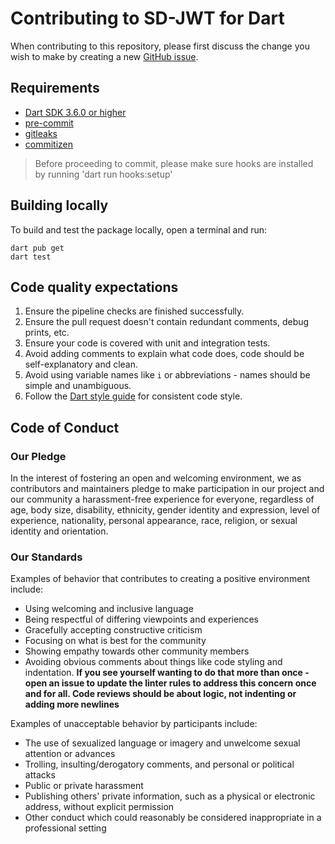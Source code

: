 # Contributing to SD-JWT for Dart

When contributing to this repository, please first discuss the change you wish to make by creating a new [GitHub issue](https://github.com/affinidi/affinidi-selective_disclosure_jwt-dart/issues/new).

## Requirements

- [Dart SDK 3.6.0 or higher](https://dart.dev/get-dart)
- [pre-commit](https://pre-commit.com/#install)
- [gitleaks](https://github.com/gitleaks/gitleaks)
- [commitizen](https://github.com/commitizen-tools/commitizen)

> Before proceeding to commit, please make sure hooks are installed by running 'dart run hooks:setup'

## Building locally

To build and test the package locally, open a terminal and run:

```
dart pub get
dart test
```

## Code quality expectations

1. Ensure the pipeline checks are finished successfully.
2. Ensure the pull request doesn't contain redundant comments, debug prints, etc.
3. Ensure your code is covered with unit and integration tests.
4. Avoid adding comments to explain what code does, code should be self-explanatory and clean.
5. Avoid using variable names like `i` or abbreviations - names should be simple and unambiguous.
6. Follow the [Dart style guide](https://dart.dev/guides/language/effective-dart/style) for consistent code style.

## Code of Conduct

### Our Pledge

In the interest of fostering an open and welcoming environment, we as
contributors and maintainers pledge to make participation in our project and
our community a harassment-free experience for everyone, regardless of age, body
size, disability, ethnicity, gender identity and expression, level of experience,
nationality, personal appearance, race, religion, or sexual identity and
orientation.

### Our Standards

Examples of behavior that contributes to creating a positive environment
include:

- Using welcoming and inclusive language
- Being respectful of differing viewpoints and experiences
- Gracefully accepting constructive criticism
- Focusing on what is best for the community
- Showing empathy towards other community members
- Avoiding obvious comments about things like code styling and indentation.
  **If you see yourself wanting to do that more than once - open an issue to update the linter rules to address this concern once and for all. Code reviews should be about logic, not indenting or adding more newlines**

Examples of unacceptable behavior by participants include:

- The use of sexualized language or imagery and unwelcome sexual attention or
  advances
- Trolling, insulting/derogatory comments, and personal or political attacks
- Public or private harassment
- Publishing others' private information, such as a physical or electronic
  address, without explicit permission
- Other conduct which could reasonably be considered inappropriate in a
  professional setting
